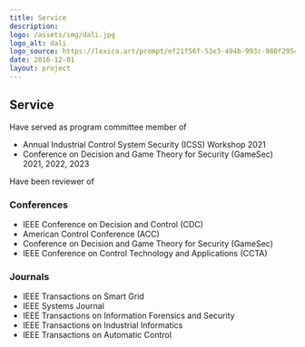 ```yaml
---
title: Service
description: 
logo: /assets/img/dali.jpg
logo_alt: dali
logo_source: https://lexica.art/prompt/ef21f56f-53e3-494b-993c-980f295478eb
date: 2016-12-01
layout: project
---
```



## Service

Have served as program committee member of

* Annual Industrial Control System Security (ICSS) Workshop 2021
* Conference on Decision and Game Theory for Security (GameSec) 2021, 2022, 2023

Have been reviewer of

### Conferences

* IEEE Conference on Decision and Control (CDC)
* American Control Conference (ACC)
* Conference on Decision and Game Theory for Security (GameSec)
* IEEE Conference on Control Technology and Applications (CCTA)


### Journals

* IEEE Transactions on Smart Grid 
* IEEE Systems Journal
* IEEE Transactions on Information Forensics and Security
* IEEE Transactions on Industrial Informatics
* IEEE Transactions on Automatic Control



